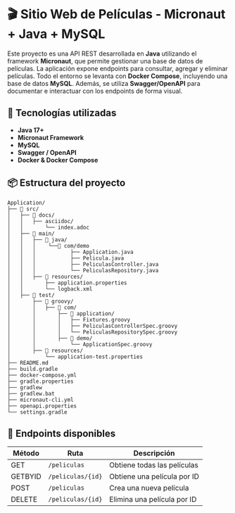 # 🎬 Sitio Web de Películas - Micronaut + Java + MySQL

Este proyecto es una API REST desarrollada en **Java** utilizando el framework **Micronaut**, que permite gestionar una base de datos de películas. 
La aplicación expone endpoints para consultar, agregar y eliminar películas. 
Todo el entorno se levanta con **Docker Compose**, incluyendo una base de datos **MySQL**. 
Además, se utiliza **Swagger/OpenAPI** para documentar e interactuar con los endpoints de forma visual.


## 🚀 Tecnologías utilizadas

- **Java 17+**
- **Micronaut Framework**
- **MySQL**
- **Swagger / OpenAPI**
- **Docker & Docker Compose**


## 📦 Estructura del proyecto

```
Application/
├── 📁 src/
│   ├── 📁 docs/
│   │   ├── asciidoc/
│   │       └── index.adoc
│   ├── 📁 main/
│   │   ├── 📁 java/
│   │   │    └──📁 com/demo
│   │   │           ├── Application.java
│   │   │           ├── Pelicula.java
│   │   │           ├── PeliculasController.java
│   │   │           └── PeliculasRepository.java
│   │   ├── 📁 resources/
│   │       ├── application.properties
│   │       └── logback.xml
│   ├── 📁 test/
│       ├── 📁 groovy/
│       │   ├── 📁 com/
│       │       ├── 📁 application/
│       │       │   ├── Fixtures.groovy
│       │       │   ├── PeliculasControllerSpec.groovy
│       │       │   └── PeliculasRepositorySpec.groovy
│       │       ├── 📁 demo/
│       │           └── ApplicationSpec.groovy
│       ├── 📁 resources/
│           └── application-test.properties
├── README.md
├── build.gradle
├── docker-compose.yml
├── gradle.properties
├── gradlew
├── gradlew.bat
├── micronaut-cli.yml
├── openapi.properties
└── settings.gradle

```

## 🔧 Endpoints disponibles

| Método  | Ruta                  | Descripción                       |
|---------|-----------------------|-----------------------------------|
| GET     | `/peliculas`          | Obtiene todas las películas       |
| GETBYID | `/peliculas/{id}`     | Obtiene una película por ID       |
| POST    | `/peliculas`          | Crea una nueva película           |
| DELETE  | `/peliculas/{id}`     | Elimina una película por ID       |


